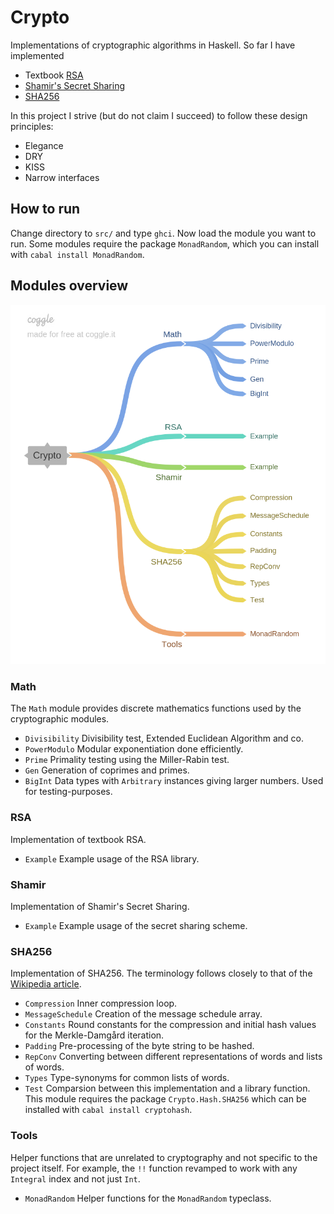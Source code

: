 
# Crypto

Implementations of cryptographic algorithms in Haskell. So far I have implemented

- Textbook [RSA](https://en.wikipedia.org/wiki/RSA_(cryptosystem))
- [Shamir's Secret Sharing](https://en.wikipedia.org/wiki/Shamir%27s_Secret_Sharing)
- [SHA256](https://en.wikipedia.org/wiki/SHA-2)

In this project I strive (but do not claim I succeed) to follow these design principles:

- Elegance
- DRY
- KISS
- Narrow interfaces

## How to run

Change directory to `src/` and type `ghci`. Now load the module you want to run. Some modules require the package `MonadRandom`, which you can install with `cabal install MonadRandom`.

## Modules overview

![](misc/modules_overview.png)

### Math

The `Math` module provides discrete mathematics functions used by the cryptographic modules.

- `Divisibility` Divisibility test, Extended Euclidean Algorithm and co.
- `PowerModulo` Modular exponentiation done efficiently.
- `Prime` Primality testing using the Miller-Rabin test.
- `Gen` Generation of coprimes and primes.
- `BigInt` Data types with `Arbitrary` instances giving larger numbers. Used for testing-purposes.

### RSA

Implementation of textbook RSA.

- `Example` Example usage of the RSA library.

### Shamir

Implementation of Shamir's Secret Sharing.

- `Example` Example usage of the secret sharing scheme.

### SHA256

Implementation of SHA256. The terminology follows closely to that of the [Wikipedia article](https://en.wikipedia.org/wiki/SHA-2).

- `Compression` Inner compression loop.
- `MessageSchedule` Creation of the message schedule array.
- `Constants` Round constants for the compression and initial hash values for the Merkle-Damgård iteration.
- `Padding`  Pre-processing of the byte string to be hashed.
- `RepConv` Converting between different representations of words and lists of words.
- `Types` Type-synonyms for common lists of words.
- `Test` Comparsion between this implementation and a library function. This module requires the package `Crypto.Hash.SHA256` which can be installed with `cabal install cryptohash`.

### Tools

Helper functions that are unrelated to cryptography and not specific to the project itself. For example, the `!!` function revamped to work with any `Integral` index and not just `Int`.

- `MonadRandom` Helper functions for the `MonadRandom` typeclass.

